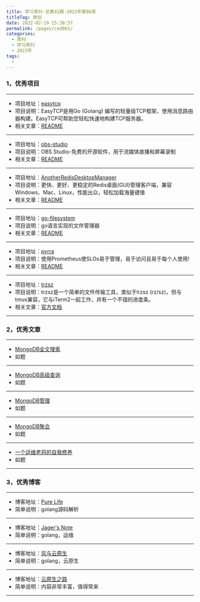 ```yaml
---
title: 学习周刊-总第41期-2022年第06周
titleTag: 原创
date: 2022-02-19 15:38:57
permalink: /pages/ced061/
categories:
  - 周刊
  - 学习周刊
  - 2022年
tags:
  - 
---
```


### 1，优秀项目
  
---
- 项目地址：[easytcp](https://github.com/DarthPestilane/easytcp)
- 项目说明：EasyTCP是用Go (Golang) 编写的轻量级TCP框架，使用消息路由器构建。EasyTCP可帮助您轻松快速地构建TCP服务器。
- 相关文章：[README](https://github.com/DarthPestilane/easytcp#readme)
---
- 项目地址：[obs-studio](https://github.com/obsproject/obs-studio)
- 项目说明：OBS Studio-免费的开源软件，用于流媒体直播和屏幕录制
- 相关文章：[README](https://github.com/obsproject/obs-studio#readme)
---
- 项目地址：[AnotherRedisDesktopManager](https://github.com/qishibo/AnotherRedisDesktopManager)
- 项目说明：更快、更好、更稳定的Redis桌面(GUI)管理客户端，兼容Windows、Mac、Linux，性能出众，轻松加载海量键值
- 相关文章：[README](https://github.com/qishibo/AnotherRedisDesktopManager/blob/master/README.zh-CN.md)
---
- 项目地址：[go-filesystem](https://github.com/deatil/go-filesystem)
- 项目说明：go语言实现的文件管理器
- 相关文章：[README](https://github.com/deatil/go-filesystem#readme)
---
- 项目地址：[pyrra](https://github.com/pyrra-dev/pyrra)
- 项目说明：使用Prometheus使SLOs易于管理，易于访问且易于每个人使用!
- 相关文章：[README](https://github.com/pyrra-dev/pyrra#readme)
---
- 项目地址：[trzsz](https://github.com/trzsz/trzsz)
- 项目说明：trzsz是一个简单的文件传输工具，类似于lrzsz (rz/sz)，但与tmux兼容，它与iTerm2一起工作，并有一个不错的进度条。
- 相关文章：[官方文档](https://trzsz.github.io/cn/)
---

### 2，优秀文章

---
- [MongoDB全文搜索](https://toboto.wang/2021/05/18/MongoDB%E5%85%A8%E6%96%87%E6%90%9C%E7%B4%A2.html)
- 如题
---
- [MongoDB高级查询](http://cw.hubwiz.com/card/c/543b2f3cf86387171814c026/1/1/1/)
- 如题
---
- [MongoDB管理](http://cw.hubwiz.com/card/c/5438c259032c7817c40298b5/1/1/1/)
- 如题
---
- [MongoDB聚合](http://cw.hubwiz.com/card/c/548125a5f8638718f0db0792/1/1/1/)
- 如题
---
- [一个运维老将的自我修养](https://mp.weixin.qq.com/s/e7LzCLdWEzOvcvn7yRecpQ)
- 如题
---

### 3，优秀博客

---
- 博客地址：[Pure Life](https://chunlife.top/)
- 简单说明：golang源码解析
---
- 博客地址：[Jager's Note](https://blog.hawtech.cn/)
- 简单说明：golang，运维
---
- 博客地址：[风与云原生](https://blog.crazytaxii.com/)
- 简单说明：golang，云原生
---
- 博客地址：[云原生之路](https://www.361way.com/)
- 简单说明：内容非常丰富，值得常来
---
